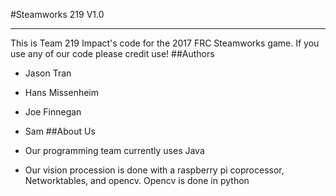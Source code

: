 #Steamworks 219 V1.0
* * *
This is Team 219 Impact's code for the 2017 FRC Steamworks game. If you use any of our code please credit use!
##Authors

* Jason Tran
* Hans Missenheim
* Joe Finnegan
* Sam
##About Us

* Our programming team currently uses Java
* Our vision procession is done with a raspberry pi coprocessor, Networktables, and opencv. Opencv is done in python
